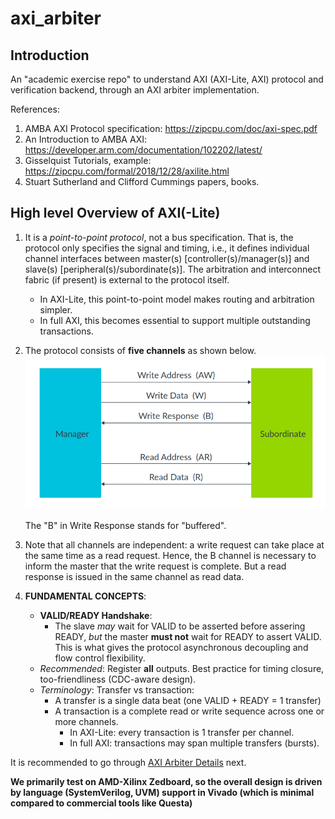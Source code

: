 # axi_arbiter

## Introduction

An "academic exercise repo" to understand AXI (AXI-Lite, AXI) protocol and verification backend, through an AXI arbiter implementation.

References:
1.  AMBA AXI Protocol specification:  https://zipcpu.com/doc/axi-spec.pdf
2.  An Introduction to AMBA AXI:  https://developer.arm.com/documentation/102202/latest/
3.  Gisselquist Tutorials, example:  https://zipcpu.com/formal/2018/12/28/axilite.html
4.  Stuart Sutherland and Clifford Cummings papers, books.

## High level Overview of AXI(-Lite)
1.  It is a *point-to-point protocol*, not a bus specification.  That is, the protocol only specifies the signal and timing, i.e., it defines individual channel interfaces between master(s) [controller(s)/manager(s)] and slave(s) [peripheral(s)/subordinate(s)].  The arbitration and interconnect fabric (if present) is external to the protocol itself.
    - In AXI-Lite, this point-to-point model makes routing and arbitration simpler.
    - In full AXI, this becomes essential to support multiple outstanding transactions.

2.  The protocol consists of **five channels** as shown below.
![image](./doc/images/axi_channels.png)

	The "B" in Write Response stands for "buffered".

3.  Note that all channels are independent:  a write request can take place at the same time as a read request.  Hence, the B channel is necessary to inform the master that the write request is complete.  But a read response is issued in the same channel as read data.

4.  **FUNDAMENTAL CONCEPTS**:
    - **VALID/READY Handshake**:
      - The slave *may* wait for VALID to be asserted before assering READY, *but* the master **must not** wait for READY to assert VALID.  This is what gives the protocol asynchronous decoupling and flow control flexibility.
    - *Recommended*:  Register **all** outputs.  Best practice for timing closure, too-friendliness (CDC-aware design).
    - *Terminology*:  Transfer vs transaction:
      - A transfer is a single data beat (one VALID + READY = 1 transfer)
      - A transaction is a complete read or write sequence across one or more channels.
      	- In AXI-Lite:  every transaction is 1 transfer per channel.
	     - In full AXI:  transactions may span multiple transfers (bursts).

It is recommended to go through [AXI Arbiter Details](./doc/axi_arbiter_details.md) next.

**We primarily test on AMD-Xilinx Zedboard, so the overall design is driven by language (SystemVerilog, UVM) support in Vivado (which is minimal compared to commercial tools like Questa)**







